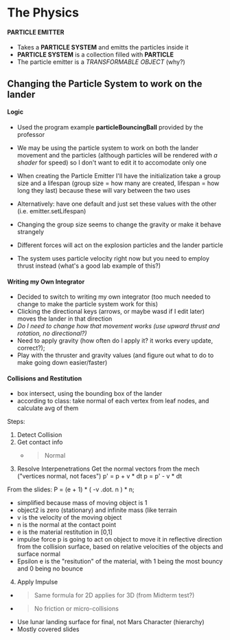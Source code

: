 
# The Physics

#### PARTICLE EMITTER
* Takes a **PARTICLE SYSTEM** and emitts the particles inside it
* **PARTICLE SYSTEM** is a collection filled with **PARTICLE**
* The particle emitter is a *TRANSFORMABLE OBJECT* (why?)

## Changing the Particle System to work on the lander

#### Logic 
* Used the program example **particleBouncingBall** provided by the professor
* We may be using the particle system to work on both the lander movement and the particles (although particles will be rendered *with a shader* for speed) so I don't want to edit it to accomodate only one
* When creating the Particle Emitter I'll have the initialization take a group size and a lifespan (group size = how many are created, lifespan = how long they last) because these will vary between the two uses
* Alternatively: have one default and just set these values with the other (i.e. emitter.setLifespan)
* Changing the group size seems to change the gravity or make it behave strangely 
* Different forces will act on the explosion particles and the lander particle


* The system uses particle velocity right now but you need to employ thrust instead (what's a good lab example of this?) 

#### Writing my Own Integrator
* Decided to switch to writing my own integrator (too much needed to change to make the particle system work for this)
* Clicking the directional keys (arrows, or maybe wasd if I edit later) moves the lander in that direction
* *Do I need to change how that movement works (use upward thrust and rotation, no directional?)*
* Need to apply gravity (how often do I apply it? it works every update, correct?); 
* Play with the thruster and gravity values (and figure out what to do to make going down easier/faster)

#### Collisions and Restitution
* box intersect, using the bounding box of the lander
* according to class: take normal of each vertex from leaf nodes, and calculate avg of them

Steps: 
1. Detect Collision
2. Get contact info
    * > Normal
3. Resolve Interpenetrations
Get the normal vectors from the mech ("vertices normal, not faces") 
        p' = p + v * dt
        p = p' - v * dt

From the slides: 
        P = (e + 1) * ( -v .dot. n ) * n;
* simplified because mass of moving object is 1
* object2 is zero (stationary) and infinite mass (like terrain
* v is the velocity of the moving object
* n is the normal at the contact point
* e is the material restitution in [0,1]
* impulse force p is going to act on object to move it in reflective direction from the collision surface, based on relative velocities of the objects and surface normal
* Epsilon e is the "resitution" of the material, with 1 being the most bouncy and 0 being no bounce

4. Apply Impulse
  *   > Same formula for 2D applies for 3D (from Midterm test?)
  *   > No friction or micro-collisions
* Use lunar landing surface for final, not Mars
Character (hierarchy)
* Mostly covered slides